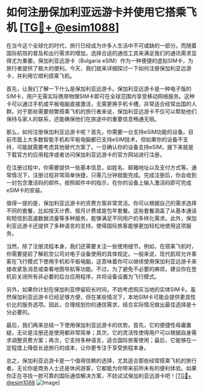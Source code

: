 # 如何注册保加利亚远游卡并使用它搭乘飞机 [[TG💪+ @esim1088](https://t.me/s/esim1088)]

在当今这个全球化的时代，旅行已经成为许多人生活中不可或缺的一部分。而随着国际航班的普及和出行需求的增加，选择合适的通信工具来满足我们的通讯需求显得尤为重要。保加利亚远游卡（Bulgaria eSIM）作为一种便捷的虚拟SIM卡，为旅行者提供了极大的便利。今天，我们就来详细探讨一下如何注册保加利亚远游卡，并利用它顺利搭乘飞机。

首先，让我们了解一下什么是保加利亚远游卡。保加利亚远游卡是一种电子版的SIM卡，用户无需实际携带物理SIM卡即可在全球范围内享受移动网络服务。这种卡可以通过手机或平板电脑直接激活，无需更换手机卡槽，非常适合经常出国的人群。对于那些需要频繁搭乘飞机的旅行者来说，保加利亚远游卡不仅可以帮助他们保持与家人的联系，还能确保他们在旅途中的重要信息畅通无阻。

那么，如何注册保加利亚远游卡呢？首先，你需要一台支持eSIM功能的设备。目前市面上大多数智能手机和平板电脑都已支持eSIM技术，但如果你的设备不支持，可能就需要考虑其他替代方案了。一旦确认你的设备支持eSIM，接下来就是下载官方的应用程序或者访问保加利亚远游卡的官方网站进行注册。

在注册过程中，你需要提供一些基本信息，如姓名、邮箱地址以及支付方式等。通常情况下，注册过程非常简单快捷，只需几分钟就能完成。完成注册后，你会收到一封包含激活码的邮件。按照邮件中的指示，在你的设备上输入激活码即可完成eSIM卡的安装。

值得一提的是，保加利亚远游卡的资费方案非常灵活。你可以根据自己的需求选择不同的套餐，比如按天计费、按月计费或是包年套餐。这些套餐涵盖了从基本通话和短信到高速数据流量等多种服务，能够满足不同用户的多样化需求。此外，保加利亚远游卡还提供了多种语言的支持，使得国际旅客能够更加轻松地使用这项服务。

当然，除了注册流程本身，我们还需要关注一些使用细节。例如，在搭乘飞机时，你需要提前了解航空公司对电子设备使用的具体规定。一般来说，现代航班允许乘客在飞行模式下使用手机和平板电脑，这意味着你可以继续使用保加利亚远游卡来接收紧急消息或查看地图导航等功能。不过，为了避免不必要的麻烦，建议你在登机前关闭所有非必要的后台应用程序，并将设备设置为飞行模式。

另外，如果你计划在保加利亚停留较长时间，不妨考虑购买当地的实体SIM卡。虽然保加利亚远游卡已经足够方便，但在某些情况下，本地SIM卡可能会提供更具性价比的服务选项。因此，合理规划你的通信需求，结合实际情况做出最佳选择是十分必要的。

最后，我们再来总结一下使用保加利亚远游卡的优势。首先，它的便捷性毋庸置疑，无论是注册还是使用都非常简单；其次，它的灵活性使得用户可以根据自身需求调整资费方案；再次，它支持多种语言，适合国际旅客使用；最后，它能够在一定程度上降低长途旅行的成本，让你更专注于享受旅程本身。

总之，保加利亚远游卡是一个值得信赖的选择，尤其适合那些经常搭乘飞机的旅行者。无论你是商务人士还是休闲游客，它都能为你带来前所未有的便利体验。如果你正在寻找一款可靠的国际通信解决方案，不妨试试保加利亚远游卡吧！[[TG💪+ @esim1088](https://t.me/s/esim1088) ![Image](https://i.postimg.cc/4NQfJmqS/Snipaste-2025-05-13-00-14-12.png)]